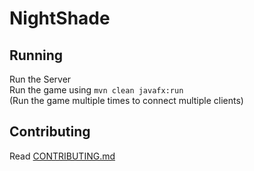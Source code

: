 # NightShade

## Running
Run the Server  
Run the game using `mvn clean javafx:run`  
(Run the game multiple times to connect multiple clients)  

## Contributing
Read [CONTRIBUTING.md](CONTRIBUTING.md)